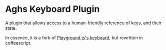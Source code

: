 
# Aghs Keyboard Plugin

A plugin that allows access to a human-friendly reference of keys, and their state.

In essence, it is a fork of [Playground.js's keyboard](https://github.com/rezoner/playground/blob/master/src/Keyboard.js), but rewritten in coffeescript.

